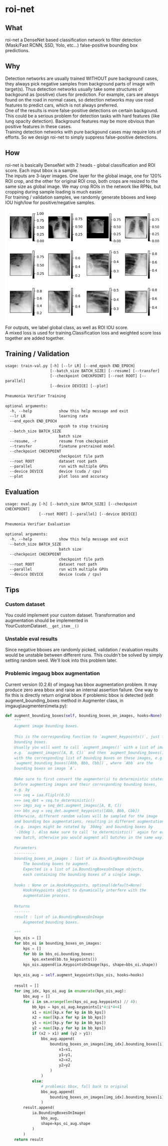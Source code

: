# roi-net
## What
roi-net a DenseNet based classification network to filter detection (Mask/Fast RCNN, SSD, Yolo, etc...) false-positive bounding box predictions.  
## Why
Detection networks are usually trained WITHOUT pure background cases, they always pick negative samples from background parts of image with target(s). Thus detection networks usually take some structures of backgound as (positive) clues for prediction. For example, cars are always found on the road in normal cases, so detection networks may use road features to predict cars, which is not always preferred.  
One of the results is more false-positive detections on certain backgound. This could be a serious problem for detection tasks with hard features (like lung opacity detection). Background features may be more obvious than positive features in these cases.  
Training detection networks with pure backgound cases may require lots of efforts. So we design roi-net to simply suppress false-positive detections.  
## How
roi-net is basically DenseNet with 2 heads - global classification and ROI score. Each input bbox is a sample.  
The inputs are 3-layer images. One layer for the global image, one for 120% ROI crop, and the other for original ROI crop, both crops are resized to the same size as global image. We may crop ROIs in the network like RPNs, but cropping during sample loading is much easier.  
For training / validation samples, we randomly generate bboxes and keep IOU high/low for positive/negative samples.  
![](doc/roi-dataset-sample.png)  
For outputs, we label global class, as well as ROI IOU score.  
A mixed loss is used for training.Classification loss and weighted score loss together are added together.  
## Training / Validation
```
usage: train-val.py [-h] [--lr LR] [--end_epoch END_EPOCH]
                    [--batch_size BATCH_SIZE] [--resume] [--transfer]
                    [--checkpoint CHECKPOINT] [--root ROOT] [--parallel]
                    [--device DEVICE] [--plot]

Pneumonia Verifier Training

optional arguments:
  -h, --help            show this help message and exit
  --lr LR               learning rate
  --end_epoch END_EPOCH
                        epcoh to stop training
  --batch_size BATCH_SIZE
                        batch size
  --resume, -r          resume from checkpoint
  --transfer            finetune pretrained model
  --checkpoint CHECKPOINT
                        checkpoint file path
  --root ROOT           dataset root path
  --parallel            run with multiple GPUs
  --device DEVICE       device (cuda / cpu)
  --plot                plot loss and accuracy
```
## Evaluation
```
usage: eval.py [-h] [--batch_size BATCH_SIZE] [--checkpoint CHECKPOINT]
               [--root ROOT] [--parallel] [--device DEVICE]

Pneumonia Verifier Evaluation

optional arguments:
  -h, --help            show this help message and exit
  --batch_size BATCH_SIZE
                        batch size
  --checkpoint CHECKPOINT
                        checkpoint file path
  --root ROOT           dataset root path
  --parallel            run with multiple GPUs
  --device DEVICE       device (cuda / cpu)
```
## Tips
### Custom dataset
You could implement your custom dataset. Transformation and augmentation should be implemented in YourCustomDataset.``__get_item__()``  
### Unstable eval results
Since negative bboxes are randomly picked, validation / evaluation results would be unstable between different runs. This couldn't be solved by simply setting random seed. We'll look into this problem later.  
### Problemic imgaug bbox augmentation
Current version (0.2.6) of imgaug has bbox augmentation problem. It may produce zero area bbox and raise an internal assertion failure. One way to fix this is directly return original bbox if problemic bbox is detected (edit augment_bounding_boxes method in Augmenter class, in imgaug\augmenters\meta.py):
```python
def augment_bounding_boxes(self, bounding_boxes_on_images, hooks=None):
    """
    Augment image bounding boxes.

    This is the corresponding function to `augment_keypoints()`, just for
    bounding boxes.
    Usually you will want to call `augment_images()` with a list of images,
    e.g. `augment_images([A, B, C])` and then `augment_bounding_boxes()`
    with the corresponding list of bounding boxes on these images, e.g.
    `augment_bounding_boxes([Abb, Bbb, Cbb])`, where `Abb` are the
    bounding boxes on image `A`.

    Make sure to first convert the augmenter(s) to deterministic states
    before augmenting images and their corresponding bounding boxes,
    e.g. by
    >>> seq = iaa.Fliplr(0.5)
    >>> seq_det = seq.to_deterministic()
    >>> imgs_aug = seq_det.augment_images([A, B, C])
    >>> bbs_aug = seq_det.augment_keypoints([Abb, Bbb, Cbb])
    Otherwise, different random values will be sampled for the image
    and bounding box augmentations, resulting in different augmentations
    (e.g. images might be rotated by `30deg` and bounding boxes by
    `-10deg`). Also make sure to call `to_deterministic()` again for each
    new batch, otherwise you would augment all batches in the same way.

    Parameters
    ----------
    bounding_boxes_on_images : list of ia.BoundingBoxesOnImage
        The bounding boxes to augment.
        Expected is a list of ia.BoundingBoxesOnImage objects,
        each containing the bounding boxes of a single image.

    hooks : None or ia.HooksKeypoints, optional(default=None)
        HooksKeypoints object to dynamically interfere with the
        augmentation process.

    Returns
    -------
    result : list of ia.BoundingBoxesOnImage
        Augmented bounding boxes.

    """
    kps_ois = []
    for bbs_oi in bounding_boxes_on_images:
        kps = []
        for bb in bbs_oi.bounding_boxes:
            kps.extend(bb.to_keypoints())
        kps_ois.append(ia.KeypointsOnImage(kps, shape=bbs_oi.shape))

    kps_ois_aug = self.augment_keypoints(kps_ois, hooks=hooks)

    result = []
    for img_idx, kps_oi_aug in enumerate(kps_ois_aug):
        bbs_aug = []
        for i in sm.xrange(len(kps_oi_aug.keypoints) // 4):
            bb_kps = kps_oi_aug.keypoints[i*4:i*4+4]
            x1 = min([kp.x for kp in bb_kps])
            x2 = max([kp.x for kp in bb_kps])
            y1 = min([kp.y for kp in bb_kps])
            y2 = max([kp.y for kp in bb_kps])
            if (x2 > x1) and (y2 > y1):
                bbs_aug.append(
                    bounding_boxes_on_images[img_idx].bounding_boxes[i].copy(
                        x1=x1,
                        y1=y1,
                        x2=x2,
                        y2=y2
                    )
                )
            else:
                # problemic bbox, fall back to original
                bbs_aug.append(
                    bounding_boxes_on_images[img_idx].bounding_boxes[i].copy()
                )
        result.append(
            ia.BoundingBoxesOnImage(
                bbs_aug,
                shape=kps_oi_aug.shape
            )
        )
    return result
```